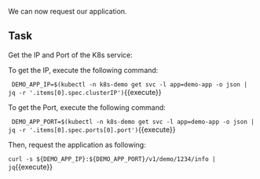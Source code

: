 We can now request our application.

## Task

Get the IP and Port of the K8s service:

To get the IP, execute the following command:

`
DEMO_APP_IP=$(kubectl -n k8s-demo get svc -l app=demo-app -o json | jq -r '.items[0].spec.clusterIP')`{{execute}}

To get the Port, execute the following command:

`
DEMO_APP_PORT=$(kubectl -n k8s-demo get svc -l app=demo-app -o json | jq -r '.items[0].spec.ports[0].port')`{{execute}}

Then, request the application as following:

`curl -s ${DEMO_APP_IP}:${DEMO_APP_PORT}/v1/demo/1234/info | jq`{{execute}}
